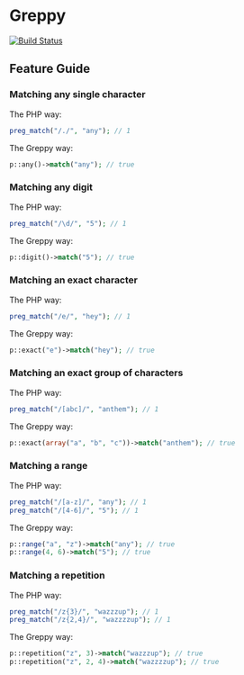 Greppy
==================
[![Build Status](https://travis-ci.org/drgomesp/Greppy.svg?branch=master)](https://travis-ci.org/drgomesp/Greppy)

Feature Guide
-------------

### Matching any single character

The PHP way:
```php
preg_match("/./", "any"); // 1
```
The Greppy way:
```php
p::any()->match("any"); // true
```

### Matching any digit

The PHP way:
```php
preg_match("/\d/", "5"); // 1
```
The Greppy way:
```php
p::digit()->match("5"); // true
```

### Matching an exact character

The PHP way:
```php
preg_match("/e/", "hey"); // 1
```
The Greppy way:
```php
p::exact("e")->match("hey"); // true
```

### Matching an exact group of characters

The PHP way:
```php
preg_match("/[abc]/", "anthem"); // 1
```
The Greppy way:
```php
p::exact(array("a", "b", "c"))->match("anthem"); // true
```

### Matching a range

The PHP way:
```php
preg_match("/[a-z]/", "any"); // 1
preg_match("/[4-6]/", "5"); // 1
```
The Greppy way:
```php
p::range("a", "z")->match("any"); // true
p::range(4, 6)->match("5"); // true
```

### Matching a repetition

The PHP way:
```php
preg_match("/z{3}/", "wazzzup"); // 1
preg_match("/z{2,4}/", "wazzzzup"); // 1
```
The Greppy way:
```php
p::repetition("z", 3)->match("wazzzup"); // true
p::repetition("z", 2, 4)->match("wazzzzup"); // true
```
